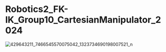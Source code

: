 # Robotics2_FK-IK_Group10_CartesianManipulator_2024

![429643211_7466545570075042_1323734690198007521_n](https://github.com/CyrsChvz/Robotics2_FK-IK_Group10_CartesianManipulator_2024/assets/157597327/c32c8bc9-bd92-4a4d-a3d0-d9c9d02145fd)
